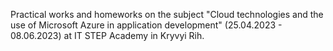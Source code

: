 Practical works and homeworks on the subject "Cloud technologies and the use of Microsoft Azure in application development" (25.04.2023 - 08.06.2023) at IT STEP Academy in Kryvyi Rih.
